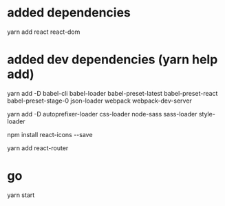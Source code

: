 added dependencies
==================
yarn add react react-dom

added dev dependencies (yarn help add)
======================================
yarn add -D babel-cli babel-loader babel-preset-latest babel-preset-react babel-preset-stage-0 json-loader webpack webpack-dev-server

yarn add -D autoprefixer-loader css-loader node-sass sass-loader style-loader

npm install react-icons --save

yarn add react-router

go
==
yarn start
